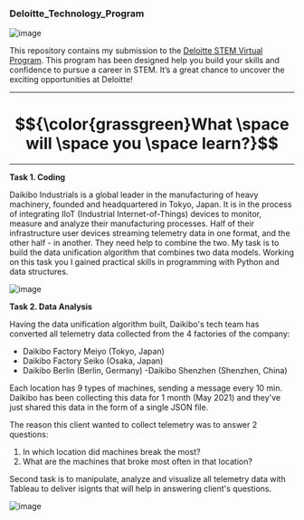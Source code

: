 ### Deloitte_Technology_Program


![image](https://github.com/Billie999/Deloitte_Technology_Project/assets/60508084/24abe347-d1da-42a9-a80d-96079ce38a31)

This repository contains my submission to the [Deloitte STEM Virtual Program](https://www.theforage.com/virtual-internships/prototype/YPWCiGNTkr6QxcpEu/Deloitte-STEM-Virtual-Experience-Program). This program has been designed help you build your skills and confidence to pursue a career in STEM. It’s a great chance to uncover the exciting opportunities at Deloitte!

*********

# $${\color{grassgreen}What \space will \space you \space learn?}$$

*********

**Task 1. Coding**

Daikibo Industrials is a global leader in the manufacturing of heavy machinery, founded and headquartered in Tokyo, Japan. It is in the process of integrating IIoT (Industrial Internet-of-Things) devices to monitor, measure and analyze their manufacturing processes. Half of their infrastructure user devices streaming telemetry data in one format, and the other half - in another. They need help to combine the two. My task is to build the data unification algorithm that combines two data models. Working on this task you I gained practical skills in programming with Python and data structures.


![image](https://github.com/Billie999/Deloitte_Technology_Project/assets/60508084/5e8bac9c-24cd-4911-a47d-57e413e3dc33)

**Task 2. Data Analysis**

Having the data unification algorithm built, Daikibo's tech team has converted all telemetry data collected from the 4 factories of the company:

  - Daikibo Factory Meiyo (Tokyo, Japan)
  - Daikibo Factory Seiko (Osaka, Japan)
  - Daikibo Berlin (Berlin, Germany)
  -Daikibo Shenzhen (Shenzhen, China)

Each location has 9 types of machines, sending a message every 10 min. Daikibo has been collecting this data for 1 month (May 2021) and they've just shared this data in the form of a single JSON file.

The reason this client wanted to collect telemetry was to answer 2 questions:
1.	In which location did machines break the most?
2.	What are the machines that broke most often in that location?

Second task is to manipulate, analyze and visualize  all telemetry data with Tableau to deliver isignts that will help in answering client's questions.

![image](https://github.com/Billie999/Deloitte_Technology_Project/assets/60508084/5995d5db-cd54-49c6-a2d0-82d62723b99f)


